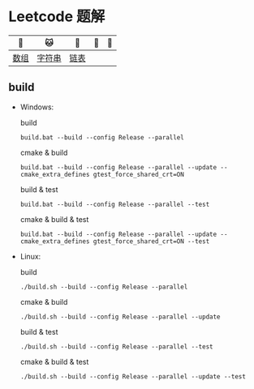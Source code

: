 # Leetcode 题解

| :tiger:              | :cat:                | :dog:                      | :dragon: | :snake: |
| -------------------- | -------------------- | -------------------------- | -------- | ------- |
| [数组](doc/array.md) | [字符串](doc/str.md) | [链表](doc/linked_list.md) |          |         |

## build


- Windows:

  build

  ```shell
  build.bat --build --config Release --parallel
  ```

  cmake & build

  ```shell
  build.bat --build --config Release --parallel --update --cmake_extra_defines gtest_force_shared_crt=ON
  ```

  build & test

  ```shell
  build.bat --build --config Release --parallel --test
  ```

  cmake & build & test

  ```shell
  build.bat --build --config Release --parallel --update --cmake_extra_defines gtest_force_shared_crt=ON --test
  ```

- Linux:

  build
  
  ```shell
  ./build.sh --build --config Release --parallel
  ```

  cmake & build
  
  ```shell
  ./build.sh --build --config Release --parallel --update
  ```
  
  build & test
  
  ```shell
  ./build.sh --build --config Release --parallel --test
  ```
  
  cmake & build & test
  
  ```shell
  ./build.sh --build --config Release --parallel --update --test
  ```

